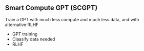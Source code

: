 ## Smart Compute GPT (SCGPT)

Train a GPT with much less compute and much less data, and with alternative RLHF

* GPT training
* Claasify data needed
* RLHF
